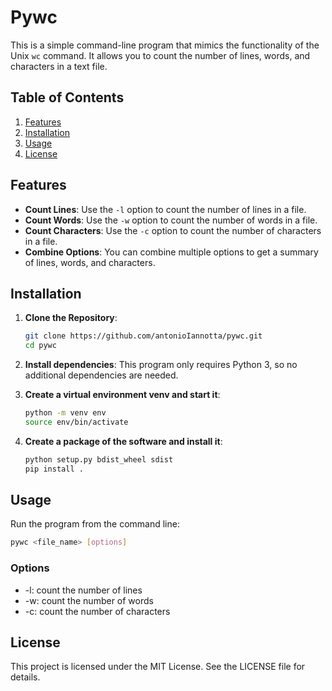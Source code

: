# Pywc

This is a simple command-line program that mimics the functionality of the Unix `wc` command. It allows you to count the number of lines, words, and characters in a text file.

## Table of Contents

1. [Features](#features)  
2. [Installation](#installation)  
3. [Usage](#usage)    
4. [License](#license)  

## Features

- **Count Lines**: Use the `-l` option to count the number of lines in a file.
- **Count Words**: Use the `-w` option to count the number of words in a file.
- **Count Characters**: Use the `-c` option to count the number of characters in a file.
- **Combine Options**: You can combine multiple options to get a summary of lines, words, and characters.

## Installation

1. **Clone the Repository**:

   ```bash
   git clone https://github.com/antonioIannotta/pywc.git
   cd pywc
   ```
2. **Install dependencies**:
This program only requires Python 3, so no additional dependencies are needed.
3. **Create a virtual environment venv and start it**:
    ```bash
   python -m venv env
   source env/bin/activate
   ```

4. **Create a package of the software and install it**:
    ```bash
   python setup.py bdist_wheel sdist
   pip install .
   ```


## Usage
Run the program from the command line:
   ```bash
   pywc <file_name> [options]
   ```

### Options
- -l: count the number of lines
- -w: count the number of words
- -c: count the number of characters

## License
This project is licensed under the MIT License. See the LICENSE file for details.